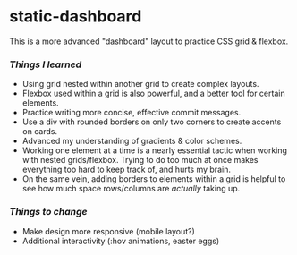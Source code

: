 # static-dashboard

This is a more advanced "dashboard" layout to practice CSS grid & flexbox. 

### *Things I learned*

* Using grid nested within another grid to create complex layouts. 
* Flexbox used within a grid is also powerful, and a better tool for certain elements. 
* Practice writing more concise, effective commit messages. 
* Use a div with rounded borders on only two corners to create accents on cards. 
* Advanced my understanding of gradients & color schemes. 
* Working one element at a time is a nearly essential tactic when working with nested grids/flexbox. Trying to do too much at once makes everything too hard to keep track of, and hurts my brain. 
* On the same vein, adding borders to elements within a grid is helpful to see how much space rows/columns are *actually* taking up. 

### *Things to change*

* Make design more responsive (mobile layout?)
* Additional interactivity (:hov animations, easter eggs)